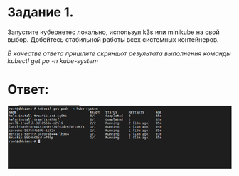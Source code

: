 # Задание 1.
Запустите кубернетес локально, используя k3s или minikube на свой выбор. 
Добейтесь стабильной работы всех системных контейнеров.

*В качестве ответа пришлите скриншот результата выполнения команды kubectl get po -n kube-system*  

# Ответ:  

![pic1](1.PNG)